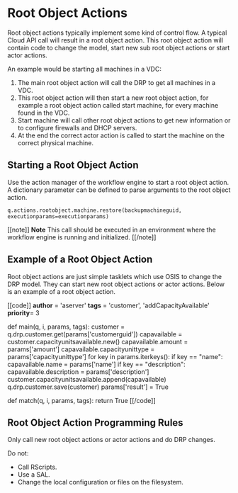 # Root Object Actions

Root object actions typically implement some kind of control flow. A typical Cloud API call will result in a root object action. This root object action will contain code to change the model, start new sub root object actions or start actor actions.

An example would be starting all machines in a VDC:

1. The main root object action will call the DRP to get all machines in a VDC.
2. This root object action will then start a new root object action, for example a root object action called start machine, for every machine found in the VDC.
3. Start machine will call other root object actions to get new information or to configure firewalls and DHCP servers.
4. At the end the correct actor action is called to start the machine on the correct physical machine.


## Starting a Root Object Action

Use the action manager of the workflow engine to start a root object action. A  dictionary parameter can be defined to parse arguments to the root object action.

    q.actions.rootobject.machine.restore(backupmachineguid, executionparams=executionparams)

[[note]]
**Note** 
This call should be executed in an environment where the workflow engine is running and initialized.
[[/note]]


## Example of a Root Object Action

Root object actions are just simple tasklets which use OSIS to change the DRP model. They can start new root object actions or actor actions. Below is an example of a root object action.

[[code]]
__author__ = 'aserver'
__tags__ = 'customer', 'addCapacityAvailable'
__priority__= 3

def main(q, i, params, tags):
     customer = q.drp.customer.get(params['customerguid'])
     capavailable = customer.capacityunitsavailable.new()
     capavailable.amount = params['amount']
     capavailable.capacityunittype = params['capacityunittype']
     for key in params.iterkeys():
        if key == "name":
           capavailable.name = params['name']
        if key == "description":
           capavailable.description = params['description']
     customer.capacityunitsavailable.append(capavailable)
     q.drp.customer.save(customer)
     params['result'] = True

def match(q, i, params, tags):
     return True
[[/code]]


## Root Object Action Programming Rules

Only call new root object actions or actor actions and do DRP changes.

Do not:
* Call RScripts.
* Use a SAL.
* Change the local configuration or files on the filesystem.